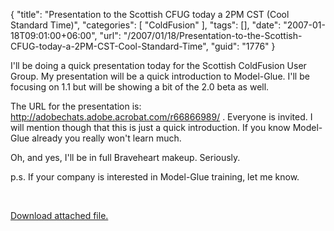 {
	"title": "Presentation to the Scottish CFUG today a 2PM CST (Cool Standard Time)",
	"categories": [
		"ColdFusion"
	],
	"tags": [],
	"date": "2007-01-18T09:01:00+06:00",
	"url": "/2007/01/18/Presentation-to-the-Scottish-CFUG-today-a-2PM-CST-Cool-Standard-Time",
	"guid": "1776"
}

I'll be doing a quick presentation today for the Scottish ColdFusion User Group. My presentation will be a quick introduction to Model-Glue. I'll be focusing on 1.1 but will be showing a bit of the 2.0 beta as well.

The URL for the presentation is: <a href="http://adobechats.adobe.acrobat.com/r66866989/">http://adobechats.adobe.acrobat.com/r66866989/ </a>. Everyone is invited. I will mention though that this is just a quick introduction. If you know Model-Glue already you really won't learn much.

Oh, and yes, I'll be in full Braveheart makeup. Seriously.

p.s. If your company is interested in Model-Glue training, let me know.

<br clear="left"><p><a href='enclosures/D%3A%5Cwebsites%5Cdev%2Ecamdenfamily%2Ecom%5Cenclosures%2FbraveeheartL260506%5F228x330%2Ejpg'>Download attached file.</a></p>